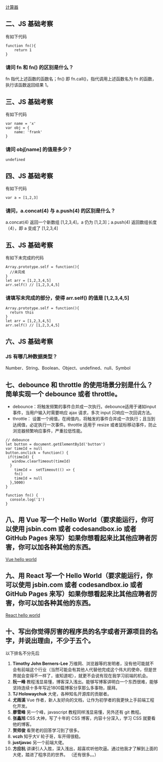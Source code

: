 [计算器](https://jsbin.com/vipesomebi/1/edit?html,css,js,console,output)
## 二、JS 基础考察
有如下代码
```
function fn(){
	return 1
}
```
### 请问 fn 和 fn() 的区别是什么？
fn 指代上述函数的函数名；fn() 即 fn.call()，指代调用上述函数名为 fn 的函数，执行该函数返回结果 1。
## 三、JS 基础考察
有如下代码
```
var name = 'x'
var obj = {
	name: 'frank'
}
```
### 请问 obj[name] 的值是多少？
```
undefined
```
## 四、JS 基础考察
有如下代码
```
var a = [1,2,3]
```
### 请问，a.concat(4) 与 a.push(4) 的区别是什么？
a.concat(4) 返回一个新数组 [1,2,3,4]，a 仍为 [1,2,3]；a.push(4) 返回数组长度（4），即 a 变成了 [1,2,3,4]
## 五、JS 基础考察
有如下未完成的代码
```
Array.prototype.self = function(){
  //未完成
}
let arr = [1,2,3,4,5]
arr.self() // [1,2,3,4,5]
```
### 请填写未完成的部分，使得 arr.self() 的值是 [1,2,3,4,5]
```
Array.prototype.self = function(){
  return this
}
let arr = [1,2,3,4,5]
arr.self() // [1,2,3,4,5]
```
## 六、JS 基础考察
### JS 有哪几种数据类型？
Number、String、Boolean、Object、undefined、null、Symbol
## 七、debounce 和 throttle 的使用场景分别是什么？简单实现一个 debounce 或者 throttle。
- debounce：将触发频繁的事件合并成一次执行。debounce适用于诸如input事件，当用户输入时需要响应 ajax 请求，多次 input 只响应一次回调方法。
- throttle： 设置一个阀值，在阀值内，将触发的事件合并成一次执行；且当到达阀值，必定执行一次事件。throttle 适用于 resize 或者鼠标移动事件，防止浏览器频繁响应事件，严重拉低性能。
```
// debounce
let button = document.getElementById('button')
var timeId = null
button.onclick = function() {
 if(timeId) {
   window.clearTimeout(timeId)
  }  
    timeId =  setTimeout(() => {
    fn()
    timeId = null
  },5000)
}
  
function fn() {
  console.log('1')
}
```

## 八、用 Vue 写一个 Hello World（要求能运行，你可以使用 jsbin.com 或者 codesandbox.io 或者 GitHub Pages 来写）如果你想看起来比其他应聘者厉害，你可以加各种其他的东西。
[Vue hello world](https://jsbin.com/lipejicuqe/1/edit?html,js,output)
## 九、用 React 写一个 Hello World（要求能运行，你可以使用 jsbin.com 或者 codesandbox.io 或者 GitHub Pages 来写）如果你想看起来比其他应聘者厉害，你可以加各种其他的东西。
[React hello world](https://jsbin.com/yozobufadi/1/edit?html,js,output)
## 十、写出你觉得厉害的程序员的名字或者开源项目的名字，并说出理由，不少于五个。
以下排名不分先后
1. **Timothy John Berners-Lee** 万维网、浏览器等的发明者，没有他可能就不会有前端这个行业（当然可能会有其他人代替他完成这个伟大的使命，但是世界就会变得不一样了，谁知道呢），就更不会说有现在我学习前端的机会。
2. **阮一峰** 教程浅显易懂，博客深入浅出。能够写博客讲明白一个东西很难，能够坚持连续十多年写近1800篇博客分享那么多事物，膜拜。
3. **TJ Holowaychuk** 大佬，各种知名开源库的贡献者。
4. **尤雨溪** Vue 作者，新人友好向的文档，让作为初学者的我更快上手前端工程化开发。
5. **廖雪峰** 另一个峰，javascript 教程同样浅显易懂，另外还有 git 教程。
6. **张鑫旭** CSS 大神，写了十年的 CSS 博客，内容十分深入，学习 CSS 就要看他的博客。
7. **贺师俊** 看贺老的回答学习到了很多。
8. **vczh** 知乎大V 轮子哥，车开得很稳。
9. **justjavac** 另一个前端大佬。
10. **方应杭** 讲课引人入胜，深入浅出，超喜欢听他吹逼。通过他我才了解到上面的大佬，踏进了程序员的世界。
（还有很多。。）
